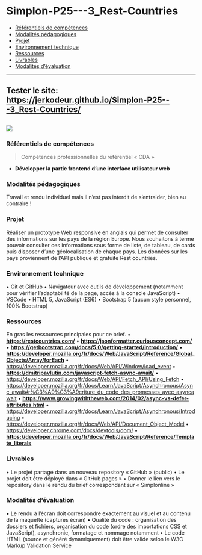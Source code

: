 # Simplon-P25---3_Rest-Countries
  - [Référentiels de compétences](#référentiels-de-compétences)
  - [Modalités pédagogiques](#modalités-pédagogiques)
  - [Projet](#projet)
  - [Environnement technique](#environnement-technique)
  - [Ressources](#ressources)
  - [Livrables](#livrables)
  - [Modalités d’évaluation](#modalités-dévaluation)
----
__Tester le site:__ https://jerkodeur.github.io/Simplon-P25---3_Rest-Countries/  
---
![](https://www.unitag.io/qreator/generate?crs=Ppv8rOENN3V1lAwTz82zPh3poO83%252FIJ9nI4lZ2WxB18UOHi8KXRVoaX73H5rOXIWDg3fgB237JTYxFgwtulCNe%252ByNnIDRrt5A6dIvA92CFevmt%252FtVV7KoStswHdYxXroyKuTbH4wf9tWu1mvEQoqL%252BumDhzERwb21Xaso%252Fnibsk%253D&crd=fhOysE0g3Bah%252BuqXA7NPQ87MoHrnzb%252BauJLKoOEbJsrazAIXlfSgeDFdD2GE9jcbkv8lzmJiIMbvxjrNt0qX6g%253D%253D)
----
### Référentiels de compétences
> Compétences professionnelles du référentiel « CDA »
>
 - __Développer la partie frontend d’une interface utilisateur web__
### Modalités pédagogiques
Travail et rendu individuel mais il n’est pas interdit de s’entraider, bien au contraire !
### Projet
Réaliser un prototype Web responsive en anglais qui permet de consulter des informations sur les pays de la région Europe. Nous souhaitons à terme pouvoir consulter ces informations sous forme de liste, de tableau, de cards puis disposer d’une géolocalisation de chaque pays.
Les données sur les pays proviennent de l’API publique et gratuite Rest countries.

### Environnement technique
• Git et GitHub
• Navigateur avec outils de développement (notamment pour vérifier l’adaptabilité de la page, accès à la console JavaScript)
• VSCode
• HTML 5, JavaScript (ES6)
• Bootstrap 5 (aucun style personnel, 100% Bootstrap)
### Ressources
En gras les ressources principales pour ce brief.
• __https://restcountries.com/__
• __https://jsonformatter.curiousconcept.com/__
• __https://getbootstrap.com/docs/5.0/getting-started/introduction/__
• __https://developer.mozilla.org/fr/docs/Web/JavaScript/Reference/Global_Objects/Array/forEach__
• https://developer.mozilla.org/fr/docs/Web/API/Window/load_event
• __https://dmitripavlutin.com/javascript-fetch-async-await/__
• https://developer.mozilla.org/fr/docs/Web/API/Fetch_API/Using_Fetch
• https://developer.mozilla.org/fr/docs/Learn/JavaScript/Asynchronous/Async_await#r%C3%A9%C3%A9criture_du_code_des_promesses_avec_asyncawait
• __https://www.growingwiththeweb.com/2014/02/async-vs-defer-attributes.html__
• https://developer.mozilla.org/fr/docs/Learn/JavaScript/Asynchronous/Introducing
• https://developer.mozilla.org/fr/docs/Web/API/Document_Object_Model
• https://developer.chrome.com/docs/devtools/dom/
• __https://developer.mozilla.org/fr/docs/Web/JavaScript/Reference/Template_literals__
### Livrables
• Le projet partagé dans un nouveau repository « GitHub » (public)
• Le projet doit être déployé dans « GitHub pages »
• Donner le lien vers le repository dans le rendu du brief correspondant sur « Simplonline »
### Modalités d’évaluation
• Le rendu à l’écran doit correspondre exactement au visuel et au contenu de la maquette (captures écran)
• Qualité du code : organisation des dossiers et fichiers, organisation du code (ordre des importations CSS et JavaScript), asynchronie, formatage et nommage notamment
• Le code HTML (source et généré dynamiquement) doit être valide selon le W3C Markup Validation Service
